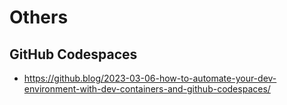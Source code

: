 # Others

## GitHub Codespaces
- https://github.blog/2023-03-06-how-to-automate-your-dev-environment-with-dev-containers-and-github-codespaces/